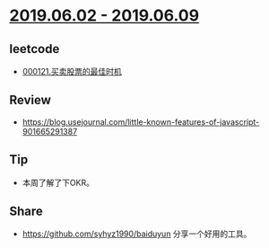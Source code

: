 # [2019.06.02 - 2019.06.09](https://github.com/vjudge/ARTS/blob/master/2019/第0008周.md)

## leetcode
* [000121.买卖股票的最佳时机](https://github.com/vjudge/leetcode/tree/master/000001-000200/000121.买卖股票的最佳时机)

## Review
* https://blog.usejournal.com/little-known-features-of-javascript-901665291387

## Tip
* 本周了解了下OKR。

## Share
* https://github.com/syhyz1990/baiduyun
分享一个好用的工具。
